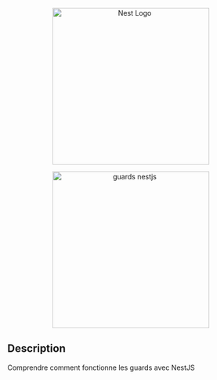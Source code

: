 <p align="center">
  <a href="http://nestjs.com/" target="blank"><img src="https://nestjs.com/img/logo_text.svg" width="320" alt="Nest Logo" /></a>
</p>


<p align="center">
 <img src="https://docs.nestjs.com/assets/Guards_1.png" width="320" alt="guards nestjs" /></a>
</p>


## Description

Comprendre comment fonctionne les guards avec NestJS

